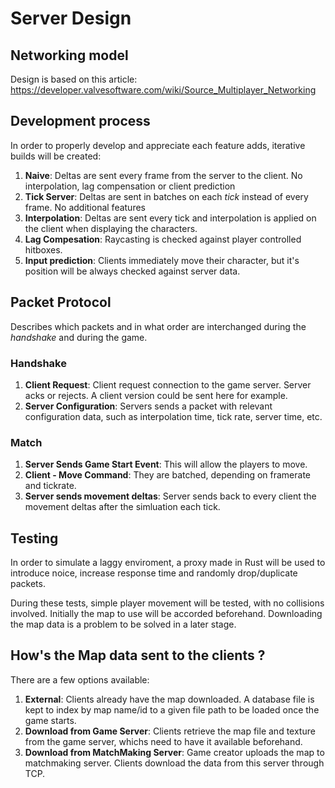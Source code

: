 # Server Design

## Networking model

Design is based on this article: https://developer.valvesoftware.com/wiki/Source_Multiplayer_Networking

## Development process

In order to properly develop and appreciate each feature adds, iterative builds will be created:

1. **Naive**: Deltas are sent every frame from the server to the client. No interpolation, lag compensation or client prediction
1. **Tick Server**: Deltas are sent in batches on each *tick* instead of every frame. No additional features
1. **Interpolation**: Deltas are sent every tick and interpolation is applied on the client when displaying the characters.
1. **Lag Compesation**: Raycasting is checked against player controlled hitboxes. 
1. **Input prediction**: Clients immediately move their character, but it's position will be always checked against server data.

## Packet Protocol

Describes which packets and in what order are interchanged during the *handshake* and during the game.

### Handshake
1. **Client Request**: Client request connection to the game server. Server acks or rejects. A client version could be sent here for example.
1. **Server Configuration**: Servers sends a packet with relevant configuration data, such as interpolation time, tick rate, server time, etc.

### Match
1. **Server Sends Game Start Event**: This will allow the players to move.
2. **Client - Move Command**: They are batched, depending on framerate and tickrate.
3. **Server sends movement deltas**: Server sends back to every client the movement deltas after the simluation each tick.

## Testing

In order to simulate a laggy enviroment, a proxy made in Rust will be used to introduce noice, increase response time and randomly drop/duplicate packets.

During these tests, simple player movement will be tested, with no collisions involved. Initially the map to use will be accorded beforehand. Downloading the map data is a problem to be solved in a later stage.

## How's the Map data sent to the clients ?

There are a few options available:

1. **External**: Clients already have the map downloaded. A database file is kept to index by map name/id to a given file path to be loaded once the game starts.
2. **Download from Game Server**: Clients retrieve the map file and texture from the game server, whichs need to have it available beforehand.
3. **Download from MatchMaking Server**: Game creator uploads the map to matchmaking server. Clients download the data from this server through TCP.

